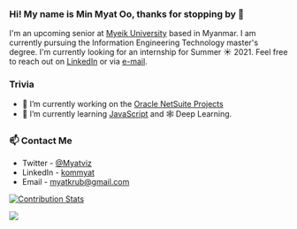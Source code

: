 ### Hi! My name is Min Myat Oo, thanks for stopping by 👋
I'm an upcoming senior at [Myeik University](http://www.myeikuniversity.edu.mm/?lang=en) based in Myanmar. I am currently pursuing the Information Engineering Technology master's degree.
I'm currently looking for an internship for Summer ☀ 2021. Feel free to reach out on [LinkedIn](https://www.linkedin.com/in/kommyat/) or via [e-mail](mailto:myatkrub@gmail.com).

### Trivia
- 🔭 I’m currently working on the [Oracle NetSuite Projects](https://www.netsuite.com/)
- 🌱 I’m currently learning [JavaScript](https://js.org/) and 🕸 Deep Learning.

### 📫 Contact Me
- Twitter - [@Myatviz](https://twitter.com/Myatviz)
- LinkedIn - [kommyat](https://www.linkedin.com/in/kommyat/)
- Email - [myatkrub@gmail.com](mailto:myatkrub@gmail.com)

[![Contribution Stats](https://github-contribution-stats.vercel.app/api/?username=minmyatoo)](https://github.com/minmyatoo)

![](https://komarev.com/ghpvc/?username=minmyatoo&color=dc143c)
<!--
**minmyatoo/minmyatoo** is a ✨ _special_ ✨ repository because its `README.md` (this file) appears on your GitHub profile.

Here are some ideas to get you started:

- 🔭 I’m currently working on ...
- 🌱 I’m currently learning ...
- 👯 I’m looking to collaborate on ...
- 🤔 I’m looking for help with ...
- 💬 Ask me about ...
- 📫 How to reach me: ...
- 😄 Pronouns: ...
- ⚡ Fun fact: ...
-->
